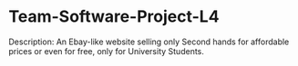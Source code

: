 # Team-Software-Project-L4

Description:
An Ebay-like website selling only Second hands for affordable prices or even for free, only for University Students.
